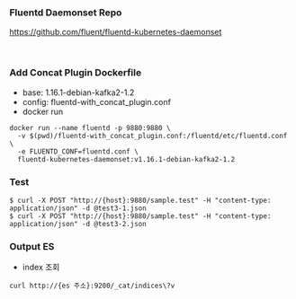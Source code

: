 ### Fluentd Daemonset Repo
https://github.com/fluent/fluentd-kubernetes-daemonset

<br/>

### Add Concat Plugin Dockerfile
* base: 1.16.1-debian-kafka2-1.2
* config: fluentd-with_concat_plugin.conf
* docker run
```
docker run --name fluentd -p 9880:9880 \
  -v $(pwd)/fluentd-with_concat_plugin.conf:/fluentd/etc/fluentd.conf \
  -e FLUENTD_CONF=fluentd.conf \
  fluentd-kubernetes-daemonset:v1.16.1-debian-kafka2-1.2
```


### Test
```
$ curl -X POST "http://{host}:9880/sample.test" -H "content-type: application/json" -d @test3-1.json
$ curl -X POST "http://{host}:9880/sample.test" -H "content-type: application/json" -d @test3-2.json
```


### Output ES
* index 조회
```
curl http://{es 주소}:9200/_cat/indices\?v
```
